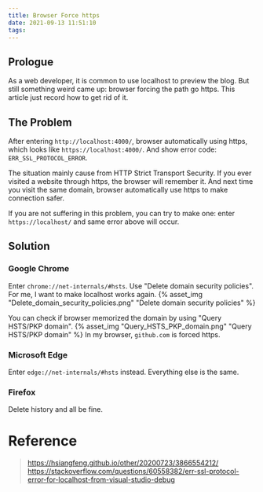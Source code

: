 ```yaml
---
title: Browser Force https
date: 2021-09-13 11:51:10
tags:
---
```


## Prologue

As a web developer, it is common to use localhost to preview the blog.
But still something weird came up: browser forcing the path go https.
This article just record how to get rid of it.
<!-- more -->


## The Problem

After entering `http://localhost:4000/`, browser automatically using https, which looks like `https://localhost:4000/`. And show error code: `ERR_SSL_PROTOCOL_ERROR`.

The situation mainly cause from HTTP Strict Transport Security. If you ever visited a website through https, the browser will remember it. And next time you visit the same domain, browser automatically use https to make connection safer.

If you are not suffering in this problem, you can try to make one: enter `https://localhost/` and same error above will occur.


## Solution

### Google Chrome

Enter `chrome://net-internals/#hsts`.
Use "Delete domain security policies". For me, I want to make localhost works again.
{% asset_img "Delete_domain_security_policies.png" "Delete domain security policies" %}

You can check if browser memorized the domain by using "Query HSTS/PKP domain".
{% asset_img "Query_HSTS_PKP_domain.png" "Query HSTS/PKP domain" %}
In my browser, `github.com` is forced https.


### Microsoft Edge

Enter `edge://net-internals/#hsts` instead. Everything else is the same. 


### Firefox

Delete history and all be fine.


# Reference

> https://hsiangfeng.github.io/other/20200723/3866554212/
> https://stackoverflow.com/questions/60558382/err-ssl-protocol-error-for-localhost-from-visual-studio-debug